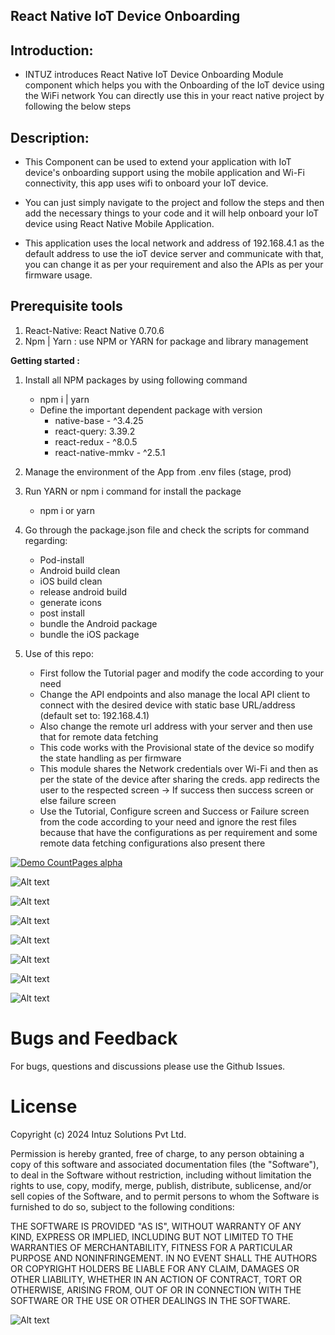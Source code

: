 ## React Native IoT Device Onboarding

## Introduction:

- INTUZ introduces React Native IoT Device Onboarding Module component which helps you with the Onboarding of the IoT device using the WiFi network You can directly use this in your react native project by following the below steps

## Description:
- This Component can be used to extend your application with IoT device's onboarding support using the mobile application and Wi-Fi connectivity, this app uses wifi to onboard your IoT device.

- You can just simply navigate to the project and follow the steps and then add the necessary things to your code and it will  help onboard your IoT device using React Native Mobile Application.

- This application uses the local network and address of 192.168.4.1 as the default address to use the ioT device server and communicate with that, you can change it as per your requirement and also the APIs as per your firmware usage.

## Prerequisite tools

1. React-Native: React Native 0.70.6
2. Npm | Yarn : use NPM or YARN for package and library management

**Getting started :**

1. Install all NPM packages by using following command

   - npm i | yarn
   - Define the important dependent package with version
     - native-base - ^3.4.25
     - react-query: 3.39.2
     - react-redux - ^8.0.5
     - react-native-mmkv - ^2.5.1

2. Manage the environment of the App from .env files (stage, prod)

3. Run YARN or npm i command for install the package

   - npm i or yarn

4. Go through the package.json file and check the scripts for command regarding:

   - Pod-install
   - Android build clean
   - iOS build clean
   - release android build
   - generate icons
   - post install
   - bundle the Android package
   - bundle the iOS package

5. Use of this repo:
   - First follow the Tutorial pager and modify the code according to your need
   - Change the API endpoints and also manage the local API client to connect with the desired device with static base URL/address (default set to: 192.168.4.1)
   - Also change the remote url address with your server and then use that for remote data fetching
   - This code works with the Provisional state of the device so modify the state handling as per firmware
   - This module shares the Network credentials over Wi-Fi and then as per the state of the device after sharing the creds. app redirects the user to the respected screen -> If success then success screen or else failure screen
   - Use the Tutorial, Configure screen and Success or Failure screen from the code according to your need and ignore the rest files because that have the configurations as per requirement and some remote data fetching configurations also present there

[![Demo CountPages alpha](./screenshots/OnboardingDemo-Preview.gif)](./screenshots/OnboardingDemo.mp4)

![Alt text](./screenshots/Home.png?raw=true "Successfully connected to the device Screen")

![Alt text](./screenshots/SplashScreen.png?raw=true "Splash Screen")

![Alt text](./screenshots/Tutorial1.png?raw=true "Guide Screen 1")

![Alt text](./screenshots/Tutorial2.png?raw=true "Guide Screen 2")

![Alt text](./screenshots/Tutorial3.png?raw=true "Guide Screen 3")

![Alt text](./screenshots/Credentials.png?raw=true "Credentials Screen")

![Alt text](./screenshots/Success.png?raw=true "Failed to connect Screen")

# Bugs and Feedback
For bugs, questions and discussions please use the Github Issues.

# License

Copyright (c) 2024 Intuz Solutions Pvt Ltd.

Permission is hereby granted, free of charge, to any person obtaining a copy of this software and associated documentation files (the "Software"), to deal in the Software without restriction, including without limitation the rights to use, copy, modify, merge, publish, distribute, sublicense, and/or sell copies of the Software, and to permit persons to whom the Software is furnished to do so, subject to the following conditions:

THE SOFTWARE IS PROVIDED "AS IS", WITHOUT WARRANTY OF ANY KIND, EXPRESS OR IMPLIED, INCLUDING BUT NOT LIMITED TO THE WARRANTIES OF MERCHANTABILITY, FITNESS FOR A PARTICULAR PURPOSE AND NONINFRINGEMENT. IN NO EVENT SHALL THE AUTHORS OR COPYRIGHT HOLDERS BE LIABLE FOR ANY CLAIM, DAMAGES OR OTHER LIABILITY, WHETHER IN AN ACTION OF CONTRACT, TORT OR OTHERWISE, ARISING FROM, OUT OF OR IN CONNECTION WITH THE SOFTWARE OR THE USE OR OTHER DEALINGS IN THE SOFTWARE.

![Alt text](./screenshots/logo.jpg?raw=true "Intuz logo")
